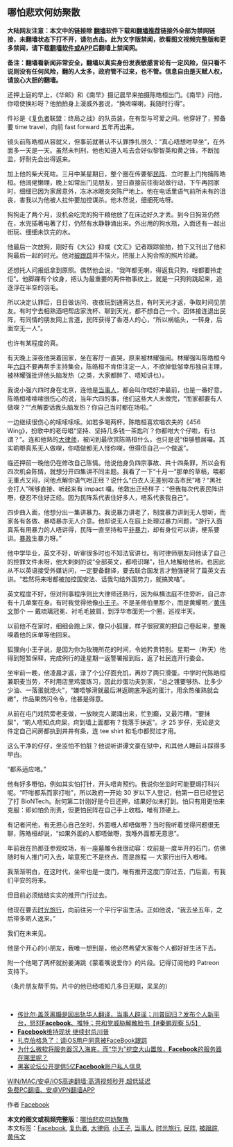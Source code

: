  <h2>哪怕悲欢何妨聚散</h2> <p class="notice"><b>大陆网友注意：本文中的链接除 <a href="https://github.com/bannedbook/fanqiang" >翻墙</a>软件下载和<a href="https://github.com/killgcd/justmysocks/blob/master/README.md">翻墙推荐</a>链接外全部为禁网链接，未翻墙状态下打不开，请勿点击。此为文字版禁闻，欲看图文视频完整版和更多禁闻，请下载<a href="https://github.com/bannedbook/fanqiang">翻墙软件或APP</a>后翻墙上禁闻网。</p><p>备注：翻墙看新闻非常安全，翻墙以真实身份发表敏感言论有一定风险，但只看不说则没有任何风险，翻的人太多，政府管不过来，也不管。信息自由是天赋人权，请放心大胆的翻墙。</b></p>  <div class="entry">  <p>还押上庭的早上，《华邮》和《南早》摄记晨早来拍摄陈皓桓出门。《南早》问他，你唔使换衫呀？他拍拍身上漫威外套说，“换咗㗎喇，我随时行得”。</p> <p>件衫是《<a href="https://www.bannedbook.org/bnews/tag/%E5%A4%8D%E4%BB%87%E8%80%85/" class="st_tag internal_tag" rel="tag" title="标签 复仇者 下的日志">复仇者</a>联盟：终局之战》的队员装，在有型与可爱之间。他穿好了，预备要 time travel，向前 fast forward 五年再出来。</p> <p>镜头前陈皓桓从容就义，但事前就著认不认罪挣扎很久：“真心唔想咁早坐”，在外面多一天是一天。虽然未判刑，他也知道入咗去会好似黎智英和黄之锋，不断加监，好耐先会出得返来。</p> <p>加上他的柴犬死咗。三月中某星期日，整个圈在传要郁<a href="https://www.bannedbook.org/bnews/tag/%E6%B0%91%E9%98%B5/" class="st_tag internal_tag" rel="tag" title="标签 民阵 下的日志">民阵</a>、立时要上门拘捕陈皓桓。他阔佬懒理，晚上如常出门见朋友，翌日直接前往街站做行动，下午再回家时，细细已因为家居意外，冻冰冰眼突突陈尸地上。他在电话里语气前所未有的沮丧，害我以为他被人拉仲要加控谋杀。他木然说，细细死咗呀。</p> <p>狗狗走了两个月，没机会吃完的狗干粮他放了在床边好久才丢。到今日狗笼仍然在，水兜插著电著了灯，仍然有水静静涌出来。外出用的狗水瓶，入面还有一起出街玩、细细未饮完的水。</p> <p>他最后一次放狗，刚好有《大公》抑或《文汇》记者跟踪偷拍，拍下又刊出了他和狗最后一起的时光。他对<a href="https://www.bannedbook.org/bnews/tag/%E8%A2%AB%E8%B7%9F%E8%B8%AA/" class="st_tag internal_tag" rel="tag" title="标签 被跟踪 下的日志">被跟踪</a>并不恼火，把报上人狗合照的照片珍藏。</p> <p>还想托人问报纸拿到原照。偶然他会说，“我咩都无喇，得返我只狗，咁都要拎走佢”。他脚踝有个纹身，把认为最重要的两件物事纹上，就是一只狗狗跳起来，追逐浮在半空的羽毛。</p> <p>所以决定认罪后，日日做访问、夜夜玩到通宵达旦，有时天光才返，争取时间见朋友。有时宁去相熟酒吧帮店家洗杯、聊到天光，都不想自己一个。团体接连退出民阵，有同情的朋友网上言道，民阵获得了香港人的心，“所以祸临头，一转身，后面空无一人”。</p>  <p>也许有某程度的真。</p> <p>有天晚上深夜他哭着回家，坐在客厅一直哭，原来被林耀强闹。林耀强叫陈皓桓今年<span class='wp_keywordlink'><a href="https://www.bannedbook.org/forum2/topic2509.html" title="《中国六四真相》" target="_blank">六四</a></span>不要再帮手主持集会，陈皓桓不肯佢注定一人，不欲掉低邹幸彤独自主理，被林耀强批评他头脑发热（之类，大家都醉了、唔知讲乜）。</p> <p>我说小强六四时身在北京，连他是<a href="https://www.bannedbook.org/bnews/tag/%E5%BD%93%E4%BA%8B%E4%BA%BA/" class="st_tag internal_tag" rel="tag" title="标签 当事人 下的日志">当事人</a>，都会叫你唔好冲最前，也是一番好意。陈皓桓嗦嗦嗦很伤心的说，当年六四的事，他们这些大人未做完，“而家都要有人做㗎？”“点解要话我头脑发热？你自己当时都在场啦。”</p> <p>一边继续很伤心的嗦嗦嗦嗦。如若多喝两杯，陈皓桓喜欢唱农夫的《456 Wing》，扮歌中的老母唱“坚持、坚持几多钱一茶匙吖？你都咁大个仔啦，有乜谓？”。连和他熟的<a href="https://www.bannedbook.org/bnews/tag/%E5%A4%A7%E5%BE%8B%E5%B8%88/" class="st_tag internal_tag" rel="tag" title="标签 大律师 下的日志">大律师</a>，被问到最欣赏陈皓桓什么，也只是说“佢够戆居囉。其实啲嘢真系无人做㗎，你唔做都无人怪你㗎，但得佢自己一个做返”。</p> <p>临还押前一晚他仍在修改自己陈情。他说他身负四宗事故、共十四条罪，所以会有四次机会陈情，就想分开四集讲不同主题。我看了一下“十月一”那单的草稿，喂都无重点又闷，问他点解你语气咁正经？说什么“白衣人无差别攻击市民”啫？“黑社会打人”咪够直接、听起来有 impact 囉。他敦出正经样子：“但我每次代表民阵讲嘢，便忍不住好正经。因为民阵系代表住好多人，唔系代表我自己”。</p> <p>四步曲入面，他想分出一集讲暴力。我说暴力讲老了，制度暴力讲到无人想听，而家各有各做、暴唔暴亦无人介意。他却说无人在庭上处理过暴力问题，“游行入面真系有用暴力的人唔讲得，民阵一直坚持和平<span class='wp_keywordlink'><a href="https://www.bannedbook.org/forum2/topic6313.html" title="《非暴力不合作运动丛书》" target="_blank">非暴力</a></span>，却有身位可以讲，梗系要讲。<span class='wp_keywordlink'><a href="https://www.bannedbook.org/forum11/topic276.html" title="禁片：评中国共产党的暴政" target="_blank">暴政</a></span>生暴力呀。”</p> <p>他中学毕业，英文不好，听审很多时也不知法官讲乜。有时律师朋友问他读了自己的控罪文件未呀，他大剌剌的说“全部英文，都唔识睇”，扭人地解给他听。也因此从不以英语接受外媒访问，一定要备翻译，要去联合国发言才勉强硬背了篇英文去讲。“若然将来咁都被加控国安法、话我勾结外国势力，就搞笑咯”。</p> <p>英文程度不好，但对刑事程序则比大律师还熟行，因为纵横法庭不住旁听，自己亦有十几单案在身。有时我觉得他像<a href="https://www.bannedbook.org/bnews/tag/%E5%B0%8F%E7%8E%8B%E5%AD%90/" class="st_tag internal_tag" rel="tag" title="标签 小王子 下的日志">小王子</a>。不是圣修伯里那个，而是黄耀明／<a href="https://www.bannedbook.org/bnews/tag/%E9%BB%84%E4%BC%9F%E6%96%87/" class="st_tag internal_tag" rel="tag" title="标签 黄伟文 下的日志">黄伟文</a>那个 — 戴琉璃冠冕、衬毛毛披肩，到浮华市面兜一个圈，巡视半天。</p>  <p>以前他不在家时，细细会跑上床，像只小狐狸，样子很寂寞的把自己卷起来，整晚嗅着他的床单等他回来。</p> <p>狐狸向小王子说，是因为你为玫瑰所花的时间，令她矜贵特别。星期一（昨天）他得到短暂保释，完成例行的逢星期一返警署报到后，返了社民连开行委会。</p> <p>坐牢前一晚，他凌晨才返，渌了个公仔面充饥，再炒了两只滑蛋。中学时代陈皓桓兼职麦当劳，不时用店里鸡蛋练习，因此炒蛋功夫到家，“总之镬要够热、比多少少油、一落蛋就熄火”，“嫌唔够滑就最后淋返碗底净返的蛋汁，用余热催熟就会嫩”，作品果然闪令令，他甚是得意。</p> <p>从前在屯门戏院旁老麦做，一放映完人潮涌出来，忙到癫，又最污糟，“要抹屎”，“啲人唔知点疴屎，疴到墙上面都有？我落手抹返”。才 25 岁仔，无论是文件定自己间房都执到井井有条，连 tee shirt 和毛巾都熨过才用。</p> <p>这么干净的仔仔，坐监怕不怕脏？他说听讲谭文豪在狱中，和其他人睡前斗踩得多曱甴。</p> <p>“都系适应啫。”</p> <p>他有好多嘢怕，例如其实怕打针，开头唔肯预约。我说你坐监时可能要焗打科兴呢。“吓咁都系而家打啦”，所以政府一开始 30 岁以下人登记，他第一日已经登记了打 BioNTech。耐何第二针刚好是今日还押，结果好似未打到。怕只有用更怕来克服：即如怕负刑责，但更怕民阵在自己手上收档，唯有顶硬上。</p> <p>有记者问他，有无担心自己坐时，外面嘅人却唔做嘢？当时我听着觉得问题很无聊，陈皓桓却说，“如果外面的人都唔做嘢，我喺外面都无意思”。</p>  <p>年前我在热那亚参观坟场，有一座墓雕令我很动容：坟前是一度半开的石门，仿佛随时有人推门可入去，喻意死亡不是终点、而是旅程 — 大家行出行入嘅啫。</p> <p>我渐渐明白，在这时代，坐牢也是一度门，唯有推开这度门穿过去，门后面，有我们平安的将来。</p> <p>但目前必须结结实实的推开门行过去。</p> <p>他现在要去<a href="https://www.bannedbook.org/bnews/tag/%e6%97%b6%e5%85%89%e6%97%85%e8%a1%8c/" class="st_tag internal_tag" rel="tag" title="标签 时光旅行 下的日志">时光旅行</a>，向前往另一个平行宇宙生活。正如他说，“我去坐五年，之后带多啲人返来。”</p> <p>我们在未来见。</p> <p>他是个开心的小朋友，我唯一想到是，他必然希望大家每个人都好好生活下去。</p> <p>附一个他喝了两杯就扮姜涛跳《蒙着嘴说爱你》的片段。记得订阅他的 Patreon 支持下。</p> <p>（条片朋友帮手剪。片中的他已经唔知几多日无瞓，呆呆的）</p>  <p> </p> <ul class='op-related-articles' title='相关阅读'> <li><a href='https://www.bannedbook.org/bnews/bannedvideo/20210506/1540556.html' target='_blank'>传比尔∙盖茨离婚是因出轨华人翻译，当事人辟谣；川普回归？发布个人新平台，怒怼<b>Facebook</b>、推特；共和党威胁解散脸书【#秦鹏观察 5/5】</a></li> <li><a href='https://www.bannedbook.org/bnews/cnnews/20210506/1540480.html' target='_blank'><b>Facebook</b>维持现状 继续封杀川普</a></li> <li><a href='https://www.bannedbook.org/bnews/cnnews/20210505/1539761.html' target='_blank'>扎克伯格急了：请iOS用户同意被FaceBook跟踪</a></li> <li><a href='https://www.bannedbook.org/bnews/bannedvideo/20210413/1525351.html' target='_blank'>为什么微软将服务器沉入海底，而“华为”挖空大山置放，<b>Facebook</b>的服务器在哪里呢？</a></li> <li><a href='https://www.bannedbook.org/bnews/worldnews/20210404/1519637.html' target='_blank'>黑客论坛公开提供5亿<b>Facebook</b>账户私人信息</a></li> </ul> <p class="texttj"> <a href="https://github.com/bannedbook/fanqiang/wiki/V2ray%E6%9C%BA%E5%9C%BA" target="_blank">WIN/MAC/安卓/iOS高速翻墙:高清视频秒开,超低延迟</a><br/> <a href="https://github.com/bannedbook/fanqiang/wiki/%E7%A6%81%E9%97%BB%E7%BD%91%E5%AE%89%E5%8D%93%E7%BF%BB%E5%A2%99%E6%96%B0%E9%97%BBAPP" target="_blank">免费PC翻墙、安卓VPN翻墙APP</a></p><p>作者 <a href="https://www.bannedbook.org/bnews/tag/facebook/" class="st_tag internal_tag" rel="tag" title="标签 Facebook 下的日志">Facebook</a></p><a name='sharetosocial'></a>       <div><b>本文的图文或视频完整版</b>：<a href='https://www.bannedbook.org/bnews/comments/20210520/1550233.html'>哪怕悲欢何妨聚散</a></div>  </div><!--END ENTRY--> <div class="postfooter"> <div>本文标签：<a href="https://www.bannedbook.org/bnews/tag/facebook/" rel="tag">Facebook</a>, <a href="https://www.bannedbook.org/bnews/tag/%E5%A4%8D%E4%BB%87%E8%80%85/" rel="tag">复仇者</a>, <a href="https://www.bannedbook.org/bnews/tag/%E5%A4%A7%E5%BE%8B%E5%B8%88/" rel="tag">大律师</a>, <a href="https://www.bannedbook.org/bnews/tag/%E5%B0%8F%E7%8E%8B%E5%AD%90/" rel="tag">小王子</a>, <a href="https://www.bannedbook.org/bnews/tag/%E5%BD%93%E4%BA%8B%E4%BA%BA/" rel="tag">当事人</a>, <a href="https://www.bannedbook.org/bnews/tag/%e6%97%b6%e5%85%89%e6%97%85%e8%a1%8c/" rel="tag">时光旅行</a>, <a href="https://www.bannedbook.org/bnews/tag/%E6%B0%91%E9%98%B5/" rel="tag">民阵</a>, <a href="https://www.bannedbook.org/bnews/tag/%E8%A2%AB%E8%B7%9F%E8%B8%AA/" rel="tag">被跟踪</a>, <a href="https://www.bannedbook.org/bnews/tag/%E9%BB%84%E4%BC%9F%E6%96%87/" rel="tag">黄伟文</a></div>  </div><!--END POSTFOOTER--> 